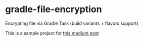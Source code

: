 # gradle-file-encryption
Encrypting file via Gradle Task (build variants + flavors support) 

This is a sample project for [this medium post](https://medium.com/android-dev-corner/encrypting-a-file-via-gradle-task-build-variants-flavors-support-for-android-projects-c9e5c50ded75)
